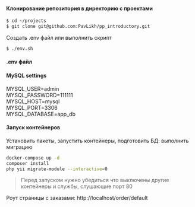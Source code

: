 
#### Клонирование репозитория в директорию с проектами

```bash
$ cd ~/projects
$ git clone git@github.com:PavLikh/pp_introductory.git
```

Создать .env файл или выполнить скрипт 

```bash
$ ./env.sh

```

####  .env файл

#### MySQL settings
MYSQL_USER=admin \
MYSQL_PASSWORD=111111 \
MYSQL_HOST=mysql \
MYSQL_PORT=3306 \
MYSQL_DATABASE=app_db

#### Запуск контейнеров
Установить пакеты,
запустить контейнеры,
подготовить БД:
выполнить миграцию

```bash
docker-compose up -d
composer install
php yii migrate-module --interactive=0

```

> Перед запуском нужно убедиться что выключены другие контейнеры и службы, слушающие порт 80

Роут страницы c заказами:
http://localhost/order/default